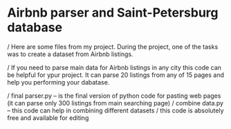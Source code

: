 # Airbnb parser and Saint-Petersburg database 

/ Here are some files from my project. During the project, one of the tasks was to create a dataset from Airbnb listings. 

/ If you need to parse main data for Airbnb listings in any city this code can be helpful for ypur project. It can parse 20 listings from any of 15 pages and help you performing your dabatase. 

/ final parser.py – is the final version of python code for pasting web pages (it can parse only 300 listings from main searching page)
/ combine data.py – this code can help in combining different datasets 
/ this code is absolutely free and available for editing
